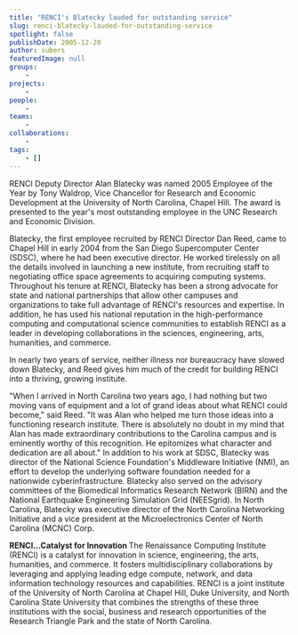 ```yaml
---
title: "RENCI's Blatecky lauded for outstanding service"
slug: renci-blatecky-lauded-for-outstanding-service
spotlight: false
publishDate: 2005-12-20
author: subers
featuredImage: null
groups:
    - 
projects:
    - 
people:
    - 
teams: 
    - 
collaborations:
    - 
tags:
    - []
---
```

RENCI Deputy Director Alan Blatecky was named 2005 Employee of the Year by Tony Waldrop, Vice Chancellor for Research and Economic Development at the University of North Carolina, Chapel Hill. The award is presented to the year's most outstanding employee in the UNC Research and Economic Division.<!--more-->

Blatecky, the first employee recruited by RENCI Director Dan Reed, came to Chapel Hill in early 2004 from the San Diego Supercomputer Center (SDSC), where he had been executive director. He worked tirelessly on all the details involved in launching a new institute, from recruiting staff to negotiating office space agreements to acquiring computing systems. Throughout his tenure at RENCI, Blatecky has been a strong advocate for state and national partnerships that allow other campuses and organizations to take full advantage of RENCI's resources and expertise. In addition, he has used his national reputation in the high-performance computing and computational science communities to establish RENCI as a leader in developing collaborations in the sciences, engineering, arts, humanities, and commerce.

In nearly two years of service, neither illness nor bureaucracy have slowed down Blatecky, and Reed gives him much of the credit for building RENCI into a thriving, growing institute.

"When I arrived in North Carolina two years ago, I had nothing but two moving vans of equipment and a lot of grand ideas about what RENCI could become," said Reed. "It was Alan who helped me turn those ideas into a functioning research institute. There is absolutely no doubt in my mind that Alan has made extraordinary contributions to the Carolina campus and is eminently worthy of this recognition. He epitomizes what character and dedication are all about." In addition to his work at SDSC, Blatecky was director of the National Science Foundation's Middleware Initiative (NMI), an effort to develop the underlying software foundation needed for a nationwide cyberinfrastructure. Blatecky also served on the advisory committees of the Biomedical Informatics Research Network (BIRN) and the National Earthquake Engineering Simulation Grid (NEESgrid). In North Carolina, Blatecky was executive director of the North Carolina Networking Initiative and a vice president at the Microelectronics Center of North Carolina (MCNC) Corp.

<strong> RENCI...Catalyst for Innovation </strong>
The Renaissance Computing Institute (RENCI) is a catalyst for innovation in science, engineering, the arts, humanities, and commerce. It fosters multidisciplinary collaborations by leveraging and applying leading edge compute, network, and data information technology resources and capabilities. RENCI is a joint institute of the University of North Carolina at Chapel Hill, Duke University, and North Carolina State University that combines the strengths of these three institutions with the social, business and research opportunities of the Research Triangle Park and the state of North Carolina.
